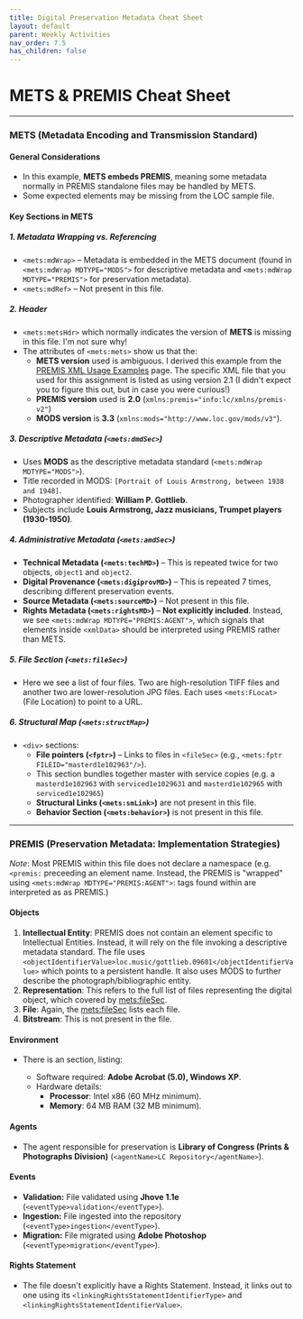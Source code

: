 ```yaml
---
title: Digital Preservation Metadata Cheat Sheet
layout: default
parent: Weekly Activities
nav_order: 7.5
has_children: false
---
```


# METS & PREMIS Cheat Sheet

---

### **METS (Metadata Encoding and Transmission Standard)**

#### **General Considerations**

- In this example, **METS embeds PREMIS**, meaning some metadata normally in PREMIS standalone files may be handled by METS.
- Some expected elements may be missing from the LOC sample file.

#### **Key Sections in METS**

##### **1. Metadata Wrapping vs. Referencing**

- `<mets:mdWrap>` – Metadata is embedded in the METS document (found in `<mets:mdWrap MDTYPE="MODS">` for descriptive metadata and `<mets:mdWrap MDTYPE="PREMIS">` for preservation metadata).
- `<mets:mdRef>` – Not present in this file.

##### **2. Header**

- `<mets:metsHdr>` which normally indicates the version of **METS** is missing in this file. I'm not sure why!
- The attributes of `<mets:mets>` show us that the:
    - **METS version** used is ambiguous. I derived this example from the [PREMIS XML Usage Examples](https://www.loc.gov/standards/premis/examples.html) page. The specific XML file that you used for this assignment is listed as using version 2.1 (I didn't expect you to figure this out, but in case you were curious!)
    - **PREMIS version** used is **2.0** (`xmlns:premis="info:lc/xmlns/premis-v2"`)
    - **MODS version** is **3.3** (`xmlns:mods="http://www.loc.gov/mods/v3"`).

##### **3. Descriptive Metadata (`<mets:dmdSec>`)**

- Uses **MODS** as the descriptive metadata standard (`<mets:mdWrap MDTYPE="MODS">`).
- Title recorded in MODS: `[Portrait of Louis Armstrong, between 1938 and 1948]`.
- Photographer identified: **William P. Gottlieb**.
- Subjects include **Louis Armstrong, Jazz musicians, Trumpet players (1930-1950)**.

##### **4. Administrative Metadata (`<mets:amdSec>`)**

- **Technical Metadata (`<mets:techMD>`)** – This is repeated twice for two objects, `object1` and `object2`.
- **Digital Provenance (`<mets:digiprovMD>`)** – This is repeated 7 times, describing different preservation events.
- **Source Metadata (`<mets:sourceMD>`)** – Not present in this file.
- **Rights Metadata (`<mets:rightsMD>`)** – **Not explicitly included**. Instead, we see `<mets:mdWrap MDTYPE="PREMIS:AGENT">`, which signals that elements inside `<xmlData>` should be interpreted using PREMIS rather than METS.

##### **5. File Section (`<mets:fileSec>`)**
- Here we see a list of four files. Two are high-resolution TIFF files and another two are lower-resolution JPG files. Each uses `<mets:FLocat>` (File Location) to point to a URL.

##### **6. Structural Map (`<mets:structMap>`)**

- `<div>` sections:
  - **File pointers (`<fptr>`)** – Links to files in `<fileSec>` (e.g., `<mets:fptr FILEID="masterd1e102963"/>`).
  - This section bundles together master with service copies (e.g. a `masterd1e102963` with `serviced1e1029631` and `masterd1e102965` with `serviced1e102965`)
  - **Structural Links (`<mets:smLink>`)** are not present in this file.
  - **Behavior Section (`<mets:behavior>`)** is not present in this file.

---

### **PREMIS (Preservation Metadata: Implementation Strategies)**

_Note_: Most PREMIS within this file does not declare a namespace (e.g. `<premis:` preceeding an element name. Instead, the PREMIS is "wrapped" using `<mets:mdWrap MDTYPE="PREMIS:AGENT">`: tags found within are interpreted as as PREMIS.)

#### **Objects**

1. **Intellectual Entity**: PREMIS does not contain an element specific to Intellectual Entities. Instead, it will rely on the file invoking a descriptive metadata standard. The file uses `<objectIdentifierValue>loc.music/gottlieb.09601</objectIdentifierValue>` which points to a persistent handle. It also uses MODS to further describe the photograph/bibliographic entity.
2. **Representation**: This refers to the full list of files representing the digital object, which covered by <mets:fileSec>.
3. **File**: Again, the <mets:fileSec> lists each file.
4. **Bitstream**: This is not present in the file.

#### **Environment**

- There is an <environment> section, listing:
    - Software required: **Adobe Acrobat (5.0), Windows XP**.
    - Hardware details:
        - **Processor**: Intel x86 (60 MHz minimum).
        - **Memory**: 64 MB RAM (32 MB minimum).

#### **Agents**

- The agent responsible for preservation is **Library of Congress (Prints & Photographs Division)** (`<agentName>LC Repository</agentName>`).

#### **Events**

- **Validation:** File validated using **Jhove 1.1e** (`<eventType>validation</eventType>`).
- **Ingestion:** File ingested into the repository (`<eventType>ingestion</eventType>`).
- **Migration:** File migrated using **Adobe Photoshop** (`<eventType>migration</eventType>`).

#### **Rights Statement**

- The file doesn't explicitly have a Rights Statement. Instead, it links out to one using its `<linkingRightsStatementIdentifierType>` and `<linkingRightsStatementIdentifierValue>`.